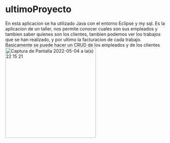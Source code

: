 # ultimoProyecto
En esta aplicacion se ha utilizado Java con el entorno Eclipse y  my sql.
Es la aplicacion de un taller, nos permite conocer cuales son sus empleados y tambien saber quienes son los clientes, tambien podemos ver los trabajos que se
han realizado, y por ultimo la facturacion de cada trabajo.
Basicamente se puede hacer un CRUD de los empleados y de los clientes 
<img width="285" alt="Captura de Pantalla 2022-05-04 a la(s) 22 15 21" src="https://user-images.githubusercontent.com/99013590/166818995-aac715b9-d85a-4379-ab45-a4b5efe8fd75.png">
